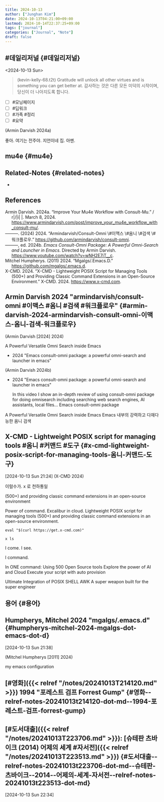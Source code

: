 ```yaml
---
title: 2024-10-13
author: ["Junghan Kim"]
date: 2024-10-13T04:21:00+09:00
lastmod: 2024-10-14T22:37:25+09:00
tags: ["journal"]
categories: ["Journal", "Note"]
draft: false
---
```


## #데일리저널 {#데일리저널}

<span class="timestamp-wrapper"><span class="timestamp">&lt;2024-10-13 Sun&gt;</span></span>

> (kevin-kelly-68.t2t) Gratitude will unlock all other virtues and is something you can get better at. 감사하는 것은 다른 모든 미덕의 시작이며, 당신이 더 나아지도록 합니다.

-   [ ] \#모닝페이지
-   [ ] \#딥워크
-   [ ] \#가족 #정리
-   [ ] \#요약

(Armin Darvish 2024a)

좋아. 여기는 전주야. 지언이네 집. 아멘.


## mu4e {#mu4e}


## Related-Notes {#related-notes}

-

## References

<style>.csl-entry{text-indent: -1.5em; margin-left: 1.5em;}</style><div class="csl-bib-body">
  <div class="csl-entry">Armin Darvish. 2024a. “Improve Your Mu4e Workflow with Consult-Mu.” / r|/|i| |. March 8, 2024. <a href="https://www.armindarvish.com/post/improve_your_mu4e_workflow_with_consult-mu/">https://www.armindarvish.com/post/improve_your_mu4e_workflow_with_consult-mu/</a>.</div>
  <div class="csl-entry">———. (2024) 2024. “Armindarvish/Consult-Omni \#이맥스 \#옴니 \#검색 \#워크플로우.” <a href="https://github.com/armindarvish/consult-omni">https://github.com/armindarvish/consult-omni</a>.</div>
  <div class="csl-entry">———, ed. 2024b. <i>Emacs Consult-Omni Package: A Powerful Omni-Search and Launcher in Emacs</i>. Directed by Armin Darvish. <a href="https://www.youtube.com/watch?v=wNH2E7iT__c">https://www.youtube.com/watch?v=wNH2E7iT__c</a>.</div>
  <div class="csl-entry">Mitchel Humpherys. (2011) 2024. “Mgalgs/.Emacs.D.” <a href="https://github.com/mgalgs/.emacs.d">https://github.com/mgalgs/.emacs.d</a>.</div>
  <div class="csl-entry">X-CMD. 2024. “X-CMD - Lightweight POSIX Script for Managing Tools (500+) and Providing Classic Command Extensions in an Open-Source Environment.” X-CMD. 2024. <a href="https://www.x-cmd.com">https://www.x-cmd.com</a>.</div>
</div>


## Armin Darvish 2024 "armindarvish/consult-omni #이맥스 #옴니 #검색 #워크플로우" {#armin-darvish-2024-armindarvish-consult-omni-이맥스-옴니-검색-워크플로우}

(Armin Darvish [2024] 2024)

A Powerful Versatile Omni Search inside Emacs

-   2024 "Emacs consult-omni package: a powerful omni-search and launcher in emacs"

(Armin Darvish 2024b)

-   2024 "Emacs consult-omni package: a powerful omni-search and launcher in emacs"

    In this video I show an in-depth review of using consult-omni package for doing omnisearch including searching web search engines, AI assistants, local files... Emacs consult-omni package

A Powerful Versatile Omni Search inside Emacs Emacs 내부의 강력하고 다재다능한 옴니 검색


## X-CMD - Lightweight POSIX script for managing tools #옴니 #커맨드 #도구 {#x-cmd-lightweight-posix-script-for-managing-tools-옴니-커맨드-도구}

<span class="timestamp-wrapper"><span class="timestamp">[2024-10-13 Sun 21:24]</span></span> (X-CMD 2024)

이럴수가. x 로 천하통일

(500+) and providing classic command extensions in an open-source environment

Power of command. Excalibur in cloud. Lightweight POSIX script for managing tools (500+) and providing classic command extensions in an open-source environment.

```shell
eval "$(curl https://get.x-cmd.com)"

x ls
```

I come. I see.

I command.

In ONE command: Using 500 Open Source tools Explore the power of AI and Cloud Execute your script with auto provision

Ultimate Integration of POSIX SHELL AWK A super weapon built for the super engineer


## 용어 {#용어}


## Humpherys, Mitchel 2024 "mgalgs/.emacs.d" {#humpherys-mitchel-2024-mgalgs-dot-emacs-dot-d}

<span class="timestamp-wrapper"><span class="timestamp">[2024-10-13 Sun 21:38]</span></span>

(Mitchel Humpherys [2011] 2024)

my emacs configuration


## [#영화]({{< relref "/notes/20241013T214120.md" >}}) 1994 "포레스트 검프 Forrest Gump" {#영화--relref-notes-20241013t214120-dot-md--1994-포레스트-검프-forrest-gump}


## [#도서대출]({{< relref "/notes/20241013T223706.md" >}}): [슈테판 츠바이크 (2014) 어제의 세계 #자서전]({{< relref "/notes/20241013T223513.md" >}}) {#도서대출--relref-notes-20241013t223706-dot-md--슈테판-츠바이크--2014--어제의-세계-자서전--relref-notes-20241013t223513-dot-md}

<span class="timestamp-wrapper"><span class="timestamp">[2024-10-13 Sun 22:34]</span></span>

